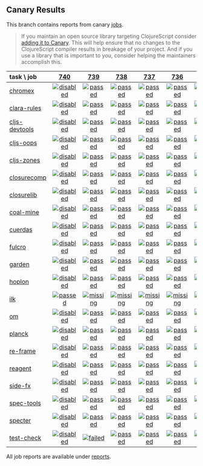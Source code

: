 ## Canary Results

This branch contains reports from canary [jobs](https://github.com/cljs-oss/canary/tree/jobs).

> If you maintain an open source library targeting ClojureScript consider [adding it to Canary](https://github.com/cljs-oss/canary/tree/master#how-to-participate). This will help ensure that no changes to the ClojureScript compiler results in breakage of your project. And if you use a library that is important to you, consider helping the maintainers accomplish this.

[//]: # (begin_overview_table)

| task \ job | <a href="reports/2018/12/23/job-000740-1.10.492-6ccb629" title="job #740 finished on 2018-12-23">740</a> | <a href="reports/2018/12/23/job-000739-1.10.492-6ccb629" title="job #739 finished on 2018-12-23">739</a> | <a href="reports/2018/12/22/job-000738-1.10.492-6ccb629" title="job #738 finished on 2018-12-22">738</a> | <a href="reports/2018/12/21/job-000737-1.10.492-6ccb629" title="job #737 finished on 2018-12-21">737</a> | <a href="reports/2018/12/20/job-000736-1.10.492-6ccb629" title="job #736 finished on 2018-12-20">736</a> | <a href="reports/2018/12/19/job-000735-1.10.492-6ccb629" title="job #735 finished on 2018-12-19">735</a> | <a href="reports/2018/12/18/job-000734-1.10.492-6ccb629" title="job #734 finished on 2018-12-18">734</a> | <a href="reports/2018/12/17/job-000733-1.10.492-6ccb629" title="job #733 finished on 2018-12-17">733</a> | <a href="reports/2018/12/16/job-000732-1.10.492-6ccb629" title="job #732 finished on 2018-12-16">732</a> | <a href="reports/2018/12/15/job-000730-1.10.492-6ccb629" title="job #730 finished on 2018-12-15">730</a> |
| :--- | :---: | :---: | :---: | :---: | :---: | :---: | :---: | :---: | :---: | :---: |
| [chromex](https://github.com/binaryage/chromex) | <a href="reports/2018/12/23/job-000740-1.10.492-6ccb629#-chromex"><img title="disabled" src="http://box.binaryage.com/s-disabled.svg"><a> | <a href="reports/2018/12/23/job-000739-1.10.492-6ccb629#-chromex"><img title="passed" src="http://box.binaryage.com/s-passed.svg"><a> | <a href="reports/2018/12/22/job-000738-1.10.492-6ccb629#-chromex"><img title="passed" src="http://box.binaryage.com/s-passed.svg"><a> | <a href="reports/2018/12/21/job-000737-1.10.492-6ccb629#-chromex"><img title="passed" src="http://box.binaryage.com/s-passed.svg"><a> | <a href="reports/2018/12/20/job-000736-1.10.492-6ccb629#-chromex"><img title="passed" src="http://box.binaryage.com/s-passed.svg"><a> | <a href="reports/2018/12/19/job-000735-1.10.492-6ccb629#-chromex"><img title="passed" src="http://box.binaryage.com/s-passed.svg"><a> | <a href="reports/2018/12/18/job-000734-1.10.492-6ccb629#-chromex"><img title="passed" src="http://box.binaryage.com/s-passed.svg"><a> | <a href="reports/2018/12/17/job-000733-1.10.492-6ccb629#-chromex"><img title="passed" src="http://box.binaryage.com/s-passed.svg"><a> | <a href="reports/2018/12/16/job-000732-1.10.492-6ccb629#-chromex"><img title="passed" src="http://box.binaryage.com/s-passed.svg"><a> | <a href="reports/2018/12/15/job-000730-1.10.492-6ccb629#-chromex"><img title="passed" src="http://box.binaryage.com/s-passed.svg"><a> |
| [clara-rules](https://github.com/cerner/clara-rules) | <a href="reports/2018/12/23/job-000740-1.10.492-6ccb629#-clara-rules"><img title="disabled" src="http://box.binaryage.com/s-disabled.svg"><a> | <a href="reports/2018/12/23/job-000739-1.10.492-6ccb629#-clara-rules"><img title="passed" src="http://box.binaryage.com/s-passed.svg"><a> | <a href="reports/2018/12/22/job-000738-1.10.492-6ccb629#-clara-rules"><img title="passed" src="http://box.binaryage.com/s-passed.svg"><a> | <a href="reports/2018/12/21/job-000737-1.10.492-6ccb629#-clara-rules"><img title="passed" src="http://box.binaryage.com/s-passed.svg"><a> | <a href="reports/2018/12/20/job-000736-1.10.492-6ccb629#-clara-rules"><img title="passed" src="http://box.binaryage.com/s-passed.svg"><a> | <a href="reports/2018/12/19/job-000735-1.10.492-6ccb629#-clara-rules"><img title="passed" src="http://box.binaryage.com/s-passed.svg"><a> | <a href="reports/2018/12/18/job-000734-1.10.492-6ccb629#-clara-rules"><img title="passed" src="http://box.binaryage.com/s-passed.svg"><a> | <a href="reports/2018/12/17/job-000733-1.10.492-6ccb629#-clara-rules"><img title="passed" src="http://box.binaryage.com/s-passed.svg"><a> | <a href="reports/2018/12/16/job-000732-1.10.492-6ccb629#-clara-rules"><img title="passed" src="http://box.binaryage.com/s-passed.svg"><a> | <a href="reports/2018/12/15/job-000730-1.10.492-6ccb629#-clara-rules"><img title="passed" src="http://box.binaryage.com/s-passed.svg"><a> |
| [cljs-devtools](https://github.com/binaryage/cljs-devtools) | <a href="reports/2018/12/23/job-000740-1.10.492-6ccb629#-cljs-devtools"><img title="disabled" src="http://box.binaryage.com/s-disabled.svg"><a> | <a href="reports/2018/12/23/job-000739-1.10.492-6ccb629#-cljs-devtools"><img title="passed" src="http://box.binaryage.com/s-passed.svg"><a> | <a href="reports/2018/12/22/job-000738-1.10.492-6ccb629#-cljs-devtools"><img title="passed" src="http://box.binaryage.com/s-passed.svg"><a> | <a href="reports/2018/12/21/job-000737-1.10.492-6ccb629#-cljs-devtools"><img title="passed" src="http://box.binaryage.com/s-passed.svg"><a> | <a href="reports/2018/12/20/job-000736-1.10.492-6ccb629#-cljs-devtools"><img title="passed" src="http://box.binaryage.com/s-passed.svg"><a> | <a href="reports/2018/12/19/job-000735-1.10.492-6ccb629#-cljs-devtools"><img title="passed" src="http://box.binaryage.com/s-passed.svg"><a> | <a href="reports/2018/12/18/job-000734-1.10.492-6ccb629#-cljs-devtools"><img title="passed" src="http://box.binaryage.com/s-passed.svg"><a> | <a href="reports/2018/12/17/job-000733-1.10.492-6ccb629#-cljs-devtools"><img title="passed" src="http://box.binaryage.com/s-passed.svg"><a> | <a href="reports/2018/12/16/job-000732-1.10.492-6ccb629#-cljs-devtools"><img title="passed" src="http://box.binaryage.com/s-passed.svg"><a> | <a href="reports/2018/12/15/job-000730-1.10.492-6ccb629#-cljs-devtools"><img title="passed" src="http://box.binaryage.com/s-passed.svg"><a> |
| [cljs-oops](https://github.com/binaryage/cljs-oops) | <a href="reports/2018/12/23/job-000740-1.10.492-6ccb629#-cljs-oops"><img title="disabled" src="http://box.binaryage.com/s-disabled.svg"><a> | <a href="reports/2018/12/23/job-000739-1.10.492-6ccb629#-cljs-oops"><img title="passed" src="http://box.binaryage.com/s-passed.svg"><a> | <a href="reports/2018/12/22/job-000738-1.10.492-6ccb629#-cljs-oops"><img title="passed" src="http://box.binaryage.com/s-passed.svg"><a> | <a href="reports/2018/12/21/job-000737-1.10.492-6ccb629#-cljs-oops"><img title="passed" src="http://box.binaryage.com/s-passed.svg"><a> | <a href="reports/2018/12/20/job-000736-1.10.492-6ccb629#-cljs-oops"><img title="passed" src="http://box.binaryage.com/s-passed.svg"><a> | <a href="reports/2018/12/19/job-000735-1.10.492-6ccb629#-cljs-oops"><img title="passed" src="http://box.binaryage.com/s-passed.svg"><a> | <a href="reports/2018/12/18/job-000734-1.10.492-6ccb629#-cljs-oops"><img title="passed" src="http://box.binaryage.com/s-passed.svg"><a> | <a href="reports/2018/12/17/job-000733-1.10.492-6ccb629#-cljs-oops"><img title="passed" src="http://box.binaryage.com/s-passed.svg"><a> | <a href="reports/2018/12/16/job-000732-1.10.492-6ccb629#-cljs-oops"><img title="passed" src="http://box.binaryage.com/s-passed.svg"><a> | <a href="reports/2018/12/15/job-000730-1.10.492-6ccb629#-cljs-oops"><img title="passed" src="http://box.binaryage.com/s-passed.svg"><a> |
| [cljs-zones](https://github.com/binaryage/cljs-zones) | <a href="reports/2018/12/23/job-000740-1.10.492-6ccb629#-cljs-zones"><img title="disabled" src="http://box.binaryage.com/s-disabled.svg"><a> | <a href="reports/2018/12/23/job-000739-1.10.492-6ccb629#-cljs-zones"><img title="passed" src="http://box.binaryage.com/s-passed.svg"><a> | <a href="reports/2018/12/22/job-000738-1.10.492-6ccb629#-cljs-zones"><img title="passed" src="http://box.binaryage.com/s-passed.svg"><a> | <a href="reports/2018/12/21/job-000737-1.10.492-6ccb629#-cljs-zones"><img title="passed" src="http://box.binaryage.com/s-passed.svg"><a> | <a href="reports/2018/12/20/job-000736-1.10.492-6ccb629#-cljs-zones"><img title="passed" src="http://box.binaryage.com/s-passed.svg"><a> | <a href="reports/2018/12/19/job-000735-1.10.492-6ccb629#-cljs-zones"><img title="passed" src="http://box.binaryage.com/s-passed.svg"><a> | <a href="reports/2018/12/18/job-000734-1.10.492-6ccb629#-cljs-zones"><img title="passed" src="http://box.binaryage.com/s-passed.svg"><a> | <a href="reports/2018/12/17/job-000733-1.10.492-6ccb629#-cljs-zones"><img title="passed" src="http://box.binaryage.com/s-passed.svg"><a> | <a href="reports/2018/12/16/job-000732-1.10.492-6ccb629#-cljs-zones"><img title="passed" src="http://box.binaryage.com/s-passed.svg"><a> | <a href="reports/2018/12/15/job-000730-1.10.492-6ccb629#-cljs-zones"><img title="passed" src="http://box.binaryage.com/s-passed.svg"><a> |
| [closurecomp](https://github.com/mfikes/closurecomp) | <a href="reports/2018/12/23/job-000740-1.10.492-6ccb629#-closurecomp"><img title="disabled" src="http://box.binaryage.com/s-disabled.svg"><a> | <a href="reports/2018/12/23/job-000739-1.10.492-6ccb629#-closurecomp"><img title="passed" src="http://box.binaryage.com/s-passed.svg"><a> | <a href="reports/2018/12/22/job-000738-1.10.492-6ccb629#-closurecomp"><img title="passed" src="http://box.binaryage.com/s-passed.svg"><a> | <a href="reports/2018/12/21/job-000737-1.10.492-6ccb629#-closurecomp"><img title="passed" src="http://box.binaryage.com/s-passed.svg"><a> | <a href="reports/2018/12/20/job-000736-1.10.492-6ccb629#-closurecomp"><img title="passed" src="http://box.binaryage.com/s-passed.svg"><a> | <a href="reports/2018/12/19/job-000735-1.10.492-6ccb629#-closurecomp"><img title="passed" src="http://box.binaryage.com/s-passed.svg"><a> | <a href="reports/2018/12/18/job-000734-1.10.492-6ccb629#-closurecomp"><img title="passed" src="http://box.binaryage.com/s-passed.svg"><a> | <a href="reports/2018/12/17/job-000733-1.10.492-6ccb629#-closurecomp"><img title="passed" src="http://box.binaryage.com/s-passed.svg"><a> | <a href="reports/2018/12/16/job-000732-1.10.492-6ccb629#-closurecomp"><img title="passed" src="http://box.binaryage.com/s-passed.svg"><a> | <a href="reports/2018/12/15/job-000730-1.10.492-6ccb629#-closurecomp"><img title="passed" src="http://box.binaryage.com/s-passed.svg"><a> |
| [closurelib](https://github.com/mfikes/closurelib) | <a href="reports/2018/12/23/job-000740-1.10.492-6ccb629#-closurelib"><img title="disabled" src="http://box.binaryage.com/s-disabled.svg"><a> | <a href="reports/2018/12/23/job-000739-1.10.492-6ccb629#-closurelib"><img title="passed" src="http://box.binaryage.com/s-passed.svg"><a> | <a href="reports/2018/12/22/job-000738-1.10.492-6ccb629#-closurelib"><img title="passed" src="http://box.binaryage.com/s-passed.svg"><a> | <a href="reports/2018/12/21/job-000737-1.10.492-6ccb629#-closurelib"><img title="passed" src="http://box.binaryage.com/s-passed.svg"><a> | <a href="reports/2018/12/20/job-000736-1.10.492-6ccb629#-closurelib"><img title="passed" src="http://box.binaryage.com/s-passed.svg"><a> | <a href="reports/2018/12/19/job-000735-1.10.492-6ccb629#-closurelib"><img title="passed" src="http://box.binaryage.com/s-passed.svg"><a> | <a href="reports/2018/12/18/job-000734-1.10.492-6ccb629#-closurelib"><img title="passed" src="http://box.binaryage.com/s-passed.svg"><a> | <a href="reports/2018/12/17/job-000733-1.10.492-6ccb629#-closurelib"><img title="passed" src="http://box.binaryage.com/s-passed.svg"><a> | <a href="reports/2018/12/16/job-000732-1.10.492-6ccb629#-closurelib"><img title="passed" src="http://box.binaryage.com/s-passed.svg"><a> | <a href="reports/2018/12/15/job-000730-1.10.492-6ccb629#-closurelib"><img title="passed" src="http://box.binaryage.com/s-passed.svg"><a> |
| [coal-mine](https://github.com/mfikes/coal-mine) | <a href="reports/2018/12/23/job-000740-1.10.492-6ccb629#-coal-mine"><img title="disabled" src="http://box.binaryage.com/s-disabled.svg"><a> | <a href="reports/2018/12/23/job-000739-1.10.492-6ccb629#-coal-mine"><img title="passed" src="http://box.binaryage.com/s-passed.svg"><a> | <a href="reports/2018/12/22/job-000738-1.10.492-6ccb629#-coal-mine"><img title="passed" src="http://box.binaryage.com/s-passed.svg"><a> | <a href="reports/2018/12/21/job-000737-1.10.492-6ccb629#-coal-mine"><img title="passed" src="http://box.binaryage.com/s-passed.svg"><a> | <a href="reports/2018/12/20/job-000736-1.10.492-6ccb629#-coal-mine"><img title="passed" src="http://box.binaryage.com/s-passed.svg"><a> | <a href="reports/2018/12/19/job-000735-1.10.492-6ccb629#-coal-mine"><img title="passed" src="http://box.binaryage.com/s-passed.svg"><a> | <a href="reports/2018/12/18/job-000734-1.10.492-6ccb629#-coal-mine"><img title="passed" src="http://box.binaryage.com/s-passed.svg"><a> | <a href="reports/2018/12/17/job-000733-1.10.492-6ccb629#-coal-mine"><img title="passed" src="http://box.binaryage.com/s-passed.svg"><a> | <a href="reports/2018/12/16/job-000732-1.10.492-6ccb629#-coal-mine"><img title="passed" src="http://box.binaryage.com/s-passed.svg"><a> | <a href="reports/2018/12/15/job-000730-1.10.492-6ccb629#-coal-mine"><img title="passed" src="http://box.binaryage.com/s-passed.svg"><a> |
| [cuerdas](https://github.com/funcool/cuerdas) | <a href="reports/2018/12/23/job-000740-1.10.492-6ccb629#-cuerdas"><img title="disabled" src="http://box.binaryage.com/s-disabled.svg"><a> | <a href="reports/2018/12/23/job-000739-1.10.492-6ccb629#-cuerdas"><img title="passed" src="http://box.binaryage.com/s-passed.svg"><a> | <a href="reports/2018/12/22/job-000738-1.10.492-6ccb629#-cuerdas"><img title="passed" src="http://box.binaryage.com/s-passed.svg"><a> | <a href="reports/2018/12/21/job-000737-1.10.492-6ccb629#-cuerdas"><img title="passed" src="http://box.binaryage.com/s-passed.svg"><a> | <a href="reports/2018/12/20/job-000736-1.10.492-6ccb629#-cuerdas"><img title="passed" src="http://box.binaryage.com/s-passed.svg"><a> | <a href="reports/2018/12/19/job-000735-1.10.492-6ccb629#-cuerdas"><img title="passed" src="http://box.binaryage.com/s-passed.svg"><a> | <a href="reports/2018/12/18/job-000734-1.10.492-6ccb629#-cuerdas"><img title="passed" src="http://box.binaryage.com/s-passed.svg"><a> | <a href="reports/2018/12/17/job-000733-1.10.492-6ccb629#-cuerdas"><img title="passed" src="http://box.binaryage.com/s-passed.svg"><a> | <a href="reports/2018/12/16/job-000732-1.10.492-6ccb629#-cuerdas"><img title="passed" src="http://box.binaryage.com/s-passed.svg"><a> | <a href="reports/2018/12/15/job-000730-1.10.492-6ccb629#-cuerdas"><img title="passed" src="http://box.binaryage.com/s-passed.svg"><a> |
| [fulcro](https://github.com/fulcrologic/fulcro) | <a href="reports/2018/12/23/job-000740-1.10.492-6ccb629#-fulcro"><img title="disabled" src="http://box.binaryage.com/s-disabled.svg"><a> | <a href="reports/2018/12/23/job-000739-1.10.492-6ccb629#-fulcro"><img title="passed" src="http://box.binaryage.com/s-passed.svg"><a> | <a href="reports/2018/12/22/job-000738-1.10.492-6ccb629#-fulcro"><img title="passed" src="http://box.binaryage.com/s-passed.svg"><a> | <a href="reports/2018/12/21/job-000737-1.10.492-6ccb629#-fulcro"><img title="passed" src="http://box.binaryage.com/s-passed.svg"><a> | <a href="reports/2018/12/20/job-000736-1.10.492-6ccb629#-fulcro"><img title="passed" src="http://box.binaryage.com/s-passed.svg"><a> | <a href="reports/2018/12/19/job-000735-1.10.492-6ccb629#-fulcro"><img title="passed" src="http://box.binaryage.com/s-passed.svg"><a> | <a href="reports/2018/12/18/job-000734-1.10.492-6ccb629#-fulcro"><img title="passed" src="http://box.binaryage.com/s-passed.svg"><a> | <a href="reports/2018/12/17/job-000733-1.10.492-6ccb629#-fulcro"><img title="passed" src="http://box.binaryage.com/s-passed.svg"><a> | <a href="reports/2018/12/16/job-000732-1.10.492-6ccb629#-fulcro"><img title="passed" src="http://box.binaryage.com/s-passed.svg"><a> | <a href="reports/2018/12/15/job-000730-1.10.492-6ccb629#-fulcro"><img title="passed" src="http://box.binaryage.com/s-passed.svg"><a> |
| [garden](https://github.com/noprompt/garden) | <a href="reports/2018/12/23/job-000740-1.10.492-6ccb629#-garden"><img title="disabled" src="http://box.binaryage.com/s-disabled.svg"><a> | <a href="reports/2018/12/23/job-000739-1.10.492-6ccb629#-garden"><img title="passed" src="http://box.binaryage.com/s-passed.svg"><a> | <a href="reports/2018/12/22/job-000738-1.10.492-6ccb629#-garden"><img title="passed" src="http://box.binaryage.com/s-passed.svg"><a> | <a href="reports/2018/12/21/job-000737-1.10.492-6ccb629#-garden"><img title="passed" src="http://box.binaryage.com/s-passed.svg"><a> | <a href="reports/2018/12/20/job-000736-1.10.492-6ccb629#-garden"><img title="passed" src="http://box.binaryage.com/s-passed.svg"><a> | <a href="reports/2018/12/19/job-000735-1.10.492-6ccb629#-garden"><img title="passed" src="http://box.binaryage.com/s-passed.svg"><a> | <a href="reports/2018/12/18/job-000734-1.10.492-6ccb629#-garden"><img title="passed" src="http://box.binaryage.com/s-passed.svg"><a> | <a href="reports/2018/12/17/job-000733-1.10.492-6ccb629#-garden"><img title="passed" src="http://box.binaryage.com/s-passed.svg"><a> | <a href="reports/2018/12/16/job-000732-1.10.492-6ccb629#-garden"><img title="passed" src="http://box.binaryage.com/s-passed.svg"><a> | <a href="reports/2018/12/15/job-000730-1.10.492-6ccb629#-garden"><img title="passed" src="http://box.binaryage.com/s-passed.svg"><a> |
| [hoplon](https://github.com/hoplon/hoplon) | <a href="reports/2018/12/23/job-000740-1.10.492-6ccb629#-hoplon"><img title="disabled" src="http://box.binaryage.com/s-disabled.svg"><a> | <a href="reports/2018/12/23/job-000739-1.10.492-6ccb629#-hoplon"><img title="passed" src="http://box.binaryage.com/s-passed.svg"><a> | <a href="reports/2018/12/22/job-000738-1.10.492-6ccb629#-hoplon"><img title="passed" src="http://box.binaryage.com/s-passed.svg"><a> | <a href="reports/2018/12/21/job-000737-1.10.492-6ccb629#-hoplon"><img title="passed" src="http://box.binaryage.com/s-passed.svg"><a> | <a href="reports/2018/12/20/job-000736-1.10.492-6ccb629#-hoplon"><img title="passed" src="http://box.binaryage.com/s-passed.svg"><a> | <a href="reports/2018/12/19/job-000735-1.10.492-6ccb629#-hoplon"><img title="passed" src="http://box.binaryage.com/s-passed.svg"><a> | <a href="reports/2018/12/18/job-000734-1.10.492-6ccb629#-hoplon"><img title="passed" src="http://box.binaryage.com/s-passed.svg"><a> | <a href="reports/2018/12/17/job-000733-1.10.492-6ccb629#-hoplon"><img title="passed" src="http://box.binaryage.com/s-passed.svg"><a> | <a href="reports/2018/12/16/job-000732-1.10.492-6ccb629#-hoplon"><img title="passed" src="http://box.binaryage.com/s-passed.svg"><a> | <a href="reports/2018/12/15/job-000730-1.10.492-6ccb629#-hoplon"><img title="passed" src="http://box.binaryage.com/s-passed.svg"><a> |
| [ilk](https://github.com/mfikes/ilk) | <a href="reports/2018/12/23/job-000740-1.10.492-6ccb629#-ilk"><img title="passed" src="http://box.binaryage.com/s-passed.svg"><a> | <a href="reports/2018/12/23/job-000739-1.10.492-6ccb629#-ilk"><img title="missing" src="http://box.binaryage.com/s-missing.svg"><a> | <a href="reports/2018/12/22/job-000738-1.10.492-6ccb629#-ilk"><img title="missing" src="http://box.binaryage.com/s-missing.svg"><a> | <a href="reports/2018/12/21/job-000737-1.10.492-6ccb629#-ilk"><img title="missing" src="http://box.binaryage.com/s-missing.svg"><a> | <a href="reports/2018/12/20/job-000736-1.10.492-6ccb629#-ilk"><img title="missing" src="http://box.binaryage.com/s-missing.svg"><a> | <a href="reports/2018/12/19/job-000735-1.10.492-6ccb629#-ilk"><img title="missing" src="http://box.binaryage.com/s-missing.svg"><a> | <a href="reports/2018/12/18/job-000734-1.10.492-6ccb629#-ilk"><img title="missing" src="http://box.binaryage.com/s-missing.svg"><a> | <a href="reports/2018/12/17/job-000733-1.10.492-6ccb629#-ilk"><img title="missing" src="http://box.binaryage.com/s-missing.svg"><a> | <a href="reports/2018/12/16/job-000732-1.10.492-6ccb629#-ilk"><img title="missing" src="http://box.binaryage.com/s-missing.svg"><a> | <a href="reports/2018/12/15/job-000730-1.10.492-6ccb629#-ilk"><img title="missing" src="http://box.binaryage.com/s-missing.svg"><a> |
| [om](https://github.com/omcljs/om) | <a href="reports/2018/12/23/job-000740-1.10.492-6ccb629#-om"><img title="disabled" src="http://box.binaryage.com/s-disabled.svg"><a> | <a href="reports/2018/12/23/job-000739-1.10.492-6ccb629#-om"><img title="passed" src="http://box.binaryage.com/s-passed.svg"><a> | <a href="reports/2018/12/22/job-000738-1.10.492-6ccb629#-om"><img title="passed" src="http://box.binaryage.com/s-passed.svg"><a> | <a href="reports/2018/12/21/job-000737-1.10.492-6ccb629#-om"><img title="passed" src="http://box.binaryage.com/s-passed.svg"><a> | <a href="reports/2018/12/20/job-000736-1.10.492-6ccb629#-om"><img title="passed" src="http://box.binaryage.com/s-passed.svg"><a> | <a href="reports/2018/12/19/job-000735-1.10.492-6ccb629#-om"><img title="passed" src="http://box.binaryage.com/s-passed.svg"><a> | <a href="reports/2018/12/18/job-000734-1.10.492-6ccb629#-om"><img title="passed" src="http://box.binaryage.com/s-passed.svg"><a> | <a href="reports/2018/12/17/job-000733-1.10.492-6ccb629#-om"><img title="passed" src="http://box.binaryage.com/s-passed.svg"><a> | <a href="reports/2018/12/16/job-000732-1.10.492-6ccb629#-om"><img title="passed" src="http://box.binaryage.com/s-passed.svg"><a> | <a href="reports/2018/12/15/job-000730-1.10.492-6ccb629#-om"><img title="passed" src="http://box.binaryage.com/s-passed.svg"><a> |
| [planck](https://github.com/planck-repl/planck) | <a href="reports/2018/12/23/job-000740-1.10.492-6ccb629#-planck"><img title="disabled" src="http://box.binaryage.com/s-disabled.svg"><a> | <a href="reports/2018/12/23/job-000739-1.10.492-6ccb629#-planck"><img title="passed" src="http://box.binaryage.com/s-passed.svg"><a> | <a href="reports/2018/12/22/job-000738-1.10.492-6ccb629#-planck"><img title="passed" src="http://box.binaryage.com/s-passed.svg"><a> | <a href="reports/2018/12/21/job-000737-1.10.492-6ccb629#-planck"><img title="passed" src="http://box.binaryage.com/s-passed.svg"><a> | <a href="reports/2018/12/20/job-000736-1.10.492-6ccb629#-planck"><img title="passed" src="http://box.binaryage.com/s-passed.svg"><a> | <a href="reports/2018/12/19/job-000735-1.10.492-6ccb629#-planck"><img title="passed" src="http://box.binaryage.com/s-passed.svg"><a> | <a href="reports/2018/12/18/job-000734-1.10.492-6ccb629#-planck"><img title="passed" src="http://box.binaryage.com/s-passed.svg"><a> | <a href="reports/2018/12/17/job-000733-1.10.492-6ccb629#-planck"><img title="passed" src="http://box.binaryage.com/s-passed.svg"><a> | <a href="reports/2018/12/16/job-000732-1.10.492-6ccb629#-planck"><img title="passed" src="http://box.binaryage.com/s-passed.svg"><a> | <a href="reports/2018/12/15/job-000730-1.10.492-6ccb629#-planck"><img title="passed" src="http://box.binaryage.com/s-passed.svg"><a> |
| [re-frame](https://github.com/Day8/re-frame) | <a href="reports/2018/12/23/job-000740-1.10.492-6ccb629#-re-frame"><img title="disabled" src="http://box.binaryage.com/s-disabled.svg"><a> | <a href="reports/2018/12/23/job-000739-1.10.492-6ccb629#-re-frame"><img title="passed" src="http://box.binaryage.com/s-passed.svg"><a> | <a href="reports/2018/12/22/job-000738-1.10.492-6ccb629#-re-frame"><img title="passed" src="http://box.binaryage.com/s-passed.svg"><a> | <a href="reports/2018/12/21/job-000737-1.10.492-6ccb629#-re-frame"><img title="passed" src="http://box.binaryage.com/s-passed.svg"><a> | <a href="reports/2018/12/20/job-000736-1.10.492-6ccb629#-re-frame"><img title="passed" src="http://box.binaryage.com/s-passed.svg"><a> | <a href="reports/2018/12/19/job-000735-1.10.492-6ccb629#-re-frame"><img title="passed" src="http://box.binaryage.com/s-passed.svg"><a> | <a href="reports/2018/12/18/job-000734-1.10.492-6ccb629#-re-frame"><img title="passed" src="http://box.binaryage.com/s-passed.svg"><a> | <a href="reports/2018/12/17/job-000733-1.10.492-6ccb629#-re-frame"><img title="passed" src="http://box.binaryage.com/s-passed.svg"><a> | <a href="reports/2018/12/16/job-000732-1.10.492-6ccb629#-re-frame"><img title="passed" src="http://box.binaryage.com/s-passed.svg"><a> | <a href="reports/2018/12/15/job-000730-1.10.492-6ccb629#-re-frame"><img title="passed" src="http://box.binaryage.com/s-passed.svg"><a> |
| [reagent](https://github.com/reagent-project/reagent) | <a href="reports/2018/12/23/job-000740-1.10.492-6ccb629#-reagent"><img title="disabled" src="http://box.binaryage.com/s-disabled.svg"><a> | <a href="reports/2018/12/23/job-000739-1.10.492-6ccb629#-reagent"><img title="passed" src="http://box.binaryage.com/s-passed.svg"><a> | <a href="reports/2018/12/22/job-000738-1.10.492-6ccb629#-reagent"><img title="passed" src="http://box.binaryage.com/s-passed.svg"><a> | <a href="reports/2018/12/21/job-000737-1.10.492-6ccb629#-reagent"><img title="passed" src="http://box.binaryage.com/s-passed.svg"><a> | <a href="reports/2018/12/20/job-000736-1.10.492-6ccb629#-reagent"><img title="passed" src="http://box.binaryage.com/s-passed.svg"><a> | <a href="reports/2018/12/19/job-000735-1.10.492-6ccb629#-reagent"><img title="passed" src="http://box.binaryage.com/s-passed.svg"><a> | <a href="reports/2018/12/18/job-000734-1.10.492-6ccb629#-reagent"><img title="passed" src="http://box.binaryage.com/s-passed.svg"><a> | <a href="reports/2018/12/17/job-000733-1.10.492-6ccb629#-reagent"><img title="passed" src="http://box.binaryage.com/s-passed.svg"><a> | <a href="reports/2018/12/16/job-000732-1.10.492-6ccb629#-reagent"><img title="passed" src="http://box.binaryage.com/s-passed.svg"><a> | <a href="reports/2018/12/15/job-000730-1.10.492-6ccb629#-reagent"><img title="passed" src="http://box.binaryage.com/s-passed.svg"><a> |
| [side-fx](https://github.com/cljsrn/side-fx) | <a href="reports/2018/12/23/job-000740-1.10.492-6ccb629#-side-fx"><img title="disabled" src="http://box.binaryage.com/s-disabled.svg"><a> | <a href="reports/2018/12/23/job-000739-1.10.492-6ccb629#-side-fx"><img title="passed" src="http://box.binaryage.com/s-passed.svg"><a> | <a href="reports/2018/12/22/job-000738-1.10.492-6ccb629#-side-fx"><img title="passed" src="http://box.binaryage.com/s-passed.svg"><a> | <a href="reports/2018/12/21/job-000737-1.10.492-6ccb629#-side-fx"><img title="passed" src="http://box.binaryage.com/s-passed.svg"><a> | <a href="reports/2018/12/20/job-000736-1.10.492-6ccb629#-side-fx"><img title="passed" src="http://box.binaryage.com/s-passed.svg"><a> | <a href="reports/2018/12/19/job-000735-1.10.492-6ccb629#-side-fx"><img title="passed" src="http://box.binaryage.com/s-passed.svg"><a> | <a href="reports/2018/12/18/job-000734-1.10.492-6ccb629#-side-fx"><img title="passed" src="http://box.binaryage.com/s-passed.svg"><a> | <a href="reports/2018/12/17/job-000733-1.10.492-6ccb629#-side-fx"><img title="passed" src="http://box.binaryage.com/s-passed.svg"><a> | <a href="reports/2018/12/16/job-000732-1.10.492-6ccb629#-side-fx"><img title="passed" src="http://box.binaryage.com/s-passed.svg"><a> | <a href="reports/2018/12/15/job-000730-1.10.492-6ccb629#-side-fx"><img title="passed" src="http://box.binaryage.com/s-passed.svg"><a> |
| [spec-tools](https://github.com/metosin/spec-tools) | <a href="reports/2018/12/23/job-000740-1.10.492-6ccb629#-spec-tools"><img title="disabled" src="http://box.binaryage.com/s-disabled.svg"><a> | <a href="reports/2018/12/23/job-000739-1.10.492-6ccb629#-spec-tools"><img title="passed" src="http://box.binaryage.com/s-passed.svg"><a> | <a href="reports/2018/12/22/job-000738-1.10.492-6ccb629#-spec-tools"><img title="passed" src="http://box.binaryage.com/s-passed.svg"><a> | <a href="reports/2018/12/21/job-000737-1.10.492-6ccb629#-spec-tools"><img title="passed" src="http://box.binaryage.com/s-passed.svg"><a> | <a href="reports/2018/12/20/job-000736-1.10.492-6ccb629#-spec-tools"><img title="passed" src="http://box.binaryage.com/s-passed.svg"><a> | <a href="reports/2018/12/19/job-000735-1.10.492-6ccb629#-spec-tools"><img title="passed" src="http://box.binaryage.com/s-passed.svg"><a> | <a href="reports/2018/12/18/job-000734-1.10.492-6ccb629#-spec-tools"><img title="passed" src="http://box.binaryage.com/s-passed.svg"><a> | <a href="reports/2018/12/17/job-000733-1.10.492-6ccb629#-spec-tools"><img title="passed" src="http://box.binaryage.com/s-passed.svg"><a> | <a href="reports/2018/12/16/job-000732-1.10.492-6ccb629#-spec-tools"><img title="passed" src="http://box.binaryage.com/s-passed.svg"><a> | <a href="reports/2018/12/15/job-000730-1.10.492-6ccb629#-spec-tools"><img title="passed" src="http://box.binaryage.com/s-passed.svg"><a> |
| [specter](https://github.com/nathanmarz/specter) | <a href="reports/2018/12/23/job-000740-1.10.492-6ccb629#-specter"><img title="disabled" src="http://box.binaryage.com/s-disabled.svg"><a> | <a href="reports/2018/12/23/job-000739-1.10.492-6ccb629#-specter"><img title="passed" src="http://box.binaryage.com/s-passed.svg"><a> | <a href="reports/2018/12/22/job-000738-1.10.492-6ccb629#-specter"><img title="passed" src="http://box.binaryage.com/s-passed.svg"><a> | <a href="reports/2018/12/21/job-000737-1.10.492-6ccb629#-specter"><img title="passed" src="http://box.binaryage.com/s-passed.svg"><a> | <a href="reports/2018/12/20/job-000736-1.10.492-6ccb629#-specter"><img title="passed" src="http://box.binaryage.com/s-passed.svg"><a> | <a href="reports/2018/12/19/job-000735-1.10.492-6ccb629#-specter"><img title="passed" src="http://box.binaryage.com/s-passed.svg"><a> | <a href="reports/2018/12/18/job-000734-1.10.492-6ccb629#-specter"><img title="passed" src="http://box.binaryage.com/s-passed.svg"><a> | <a href="reports/2018/12/17/job-000733-1.10.492-6ccb629#-specter"><img title="passed" src="http://box.binaryage.com/s-passed.svg"><a> | <a href="reports/2018/12/16/job-000732-1.10.492-6ccb629#-specter"><img title="passed" src="http://box.binaryage.com/s-passed.svg"><a> | <a href="reports/2018/12/15/job-000730-1.10.492-6ccb629#-specter"><img title="passed" src="http://box.binaryage.com/s-passed.svg"><a> |
| [test-check](https://github.com/clojure/test.check) | <a href="reports/2018/12/23/job-000740-1.10.492-6ccb629#-test-check"><img title="disabled" src="http://box.binaryage.com/s-disabled.svg"><a> | <a href="reports/2018/12/23/job-000739-1.10.492-6ccb629#-test-check"><img title="failed" src="http://box.binaryage.com/s-failed.svg"><a> | <a href="reports/2018/12/22/job-000738-1.10.492-6ccb629#-test-check"><img title="passed" src="http://box.binaryage.com/s-passed.svg"><a> | <a href="reports/2018/12/21/job-000737-1.10.492-6ccb629#-test-check"><img title="passed" src="http://box.binaryage.com/s-passed.svg"><a> | <a href="reports/2018/12/20/job-000736-1.10.492-6ccb629#-test-check"><img title="passed" src="http://box.binaryage.com/s-passed.svg"><a> | <a href="reports/2018/12/19/job-000735-1.10.492-6ccb629#-test-check"><img title="passed" src="http://box.binaryage.com/s-passed.svg"><a> | <a href="reports/2018/12/18/job-000734-1.10.492-6ccb629#-test-check"><img title="passed" src="http://box.binaryage.com/s-passed.svg"><a> | <a href="reports/2018/12/17/job-000733-1.10.492-6ccb629#-test-check"><img title="passed" src="http://box.binaryage.com/s-passed.svg"><a> | <a href="reports/2018/12/16/job-000732-1.10.492-6ccb629#-test-check"><img title="passed" src="http://box.binaryage.com/s-passed.svg"><a> | <a href="reports/2018/12/15/job-000730-1.10.492-6ccb629#-test-check"><img title="passed" src="http://box.binaryage.com/s-passed.svg"><a> |

[//]: # (end_overview_table)

All job reports are available under [reports](reports).
